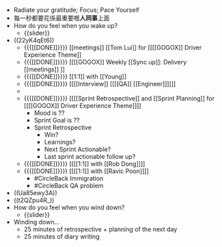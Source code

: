 - Radiate your gratitude; Focus; Pace Yourself
- 每一秒都要花係最重要嘅**人同事**上面
- How do you feel when you wake up?
    - {{slider}}
- ((22yK4qEt6))
    - {{{[[DONE]]}}}} [[meetings]] [[Tom Lui]] for [[[[GOGOX]] Driver Experience Theme]]
    - {{{[[DONE]]}}}} [[[[GOGOX]] Weekly [[Sync up]]: Delivery [[meetings]] ]]
    - {{{[[DONE]]}}}} [[1:1]] with [[Young]]
    - {{{[[DONE]]}}}} [[[[Interview]] [[[[QA]] [[Engineer]]]]]]
    - 
    - {{{[[DONE]]}}}} [[[[Sprint Retrospective]] and [[Sprint Planning]] for [[[[GOGOX]] Driver Experience Theme]]]]
        - Mood is ??
        - Sprint Goal is ??
        - Sprint Retrospective
            - Win?
            - Learnings?
            - Next Sprint Actionable?
            - Last sprint actionable follow up?
    - {{{[[DONE]]}}}} [[[[1:1]] with [[Rob Dong]]]]
    - {{{[[DONE]]}}}} [[[[1:1]] with [[Ravic Poon]]]]
        - #CircleBack Immigration 
        - #CircleBack QA problem
- ((Ua85ewy3A))
- ((t2QZpu4R_))
- How do you feel when you wind down?
    - {{slider}}
- Winding down...
    - 25 minutes of retrospective + planning of the next day
    - 25 minutes of diary writing
